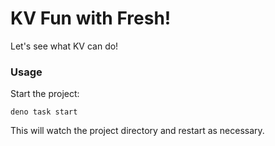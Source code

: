 # KV Fun with Fresh!

Let's see what KV can do!

### Usage

Start the project:

```
deno task start
```

This will watch the project directory and restart as necessary.

